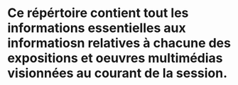 # Ce répértoire contient tout les informations essentielles aux informatiosn relatives à chacune des expositions et oeuvres multimédias visionnées au courant de la session. 
